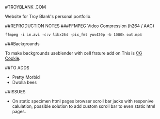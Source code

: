 #TROYBLANK .COM

Website for Troy Blank's personal portfolio.

##REPRODUCTION NOTES
###FFMPEG Video Compression (h264 / AAC)

    ffmpeg -i in.avi -c:v libx264 -pix_fmt yuv420p -b 1000k out.mp4


###Backgrounds

To make backgrounds useblender with cell frature add on This is [CG Cookie](http://cgcookie.com/blender/lessons/1-getting-started/ "CG Cookie tut").

##TO ADDS
* Pretty Morbid
* Dwolla bees

##ISSUES
* On static specimen html pages browser scroll bar jacks with responive calulation, possible solution to add custom scroll bar to even static html pages.